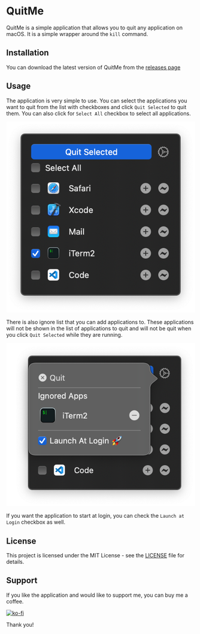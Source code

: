 # QuitMe

QuitMe is a simple application that allows you to quit any application on macOS. It is a simple wrapper around the `kill` command.

## Installation

You can download the latest version of QuitMe from the [releases page]()

## Usage

The application is very simple to use. You can select the applications you want to quit from the list with checkboxes and click `Quit Selected` to quit them. You can also click for `Select All` checkbox to select all applications.

![QuitMe](./images/app.png)

There is also ignore list that you can add applications to. These applications will not be shown in the list of applications to quit and will not be quit when you click `Quit Selected` while they are running.

![QuitMe](./images/ignored.png)

If you want the application to start at login, you can check the `Launch at Login` checkbox as well.

## License

This project is licensed under the MIT License - see the [LICENSE](LICENSE) file for details.

## Support

If you like the application and would like to support me, you can buy me a coffee.

[![ko-fi](https://ko-fi.com/img/githubbutton_sm.svg)](https://ko-fi.com/S6S5YJL88)

Thank you!
